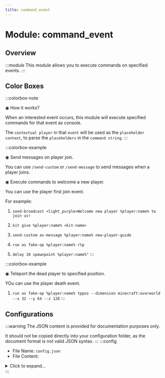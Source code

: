 ```yaml
---
title: command_event
---
```



# Module: command_event

## Overview
:::module
This module allows you to execute commands on specified events.
:::
## Color Boxes

:::colorbox-note

◉ How it works?

When an interested event occurs, this module will execute specified commands for that event as console.

The `contextual player` in that `event` will be used as the `placeholder context`, to parse the `placeholders` in the `command string`.
:::

:::colorbox-example

◉ Send messages on player join.

You can use `/send-custom` or `/send-message` to send messages when a player joins.



◉ Execute commands to welcome a new player.

You can use the player first join event.

For example:

1. `send-broadcast <light_purple>Welcome new player %player:name% to join us!`

2. `kit give %player:name% <kit-name>`

3. `send-custom as-message %player:name% new-player-guide`

4. `run as fake-op %player:name% rtp`

5. `delay 10 spawnpoint %player:name%"`
:::

:::colorbox-example

◉ Teleport the dead player to specified position.

YOu can use the player death event.

1. `run as fake-op %player:name% tppos --dimension minecraft:overworld --x 32 --y 64 --z 128`
:::

## Configurations
:::warning
The JSON content is provided for documentation purposes only.

It should not be copied directly into your configuration folder, as the document format is not valid JSON syntax.
:::
:::config
- File Name: `config.json`
- File Content: 
<details>

<summary>Click to expand...</summary>

```json showLineNumbers title="config/fuji/modules/command_event/config.json"
{
  /* Define `commands` to be execute on `specific events`. */
  "event": {
    "on_player_death": {
      "enable": true,
      "commands": [
        "send-actionbar %player:name% <pink>You just died."
      ]
    },
    "after_player_break_block": {
      "enable": true,
      "commands": [
        "send-actionbar %player:name% <pink>You just broke a block."
      ]
    },
    "after_player_place_block": {
      "enable": true,
      "commands": [
        "send-actionbar %player:name% <pink>You just placed a block."
      ]
    },
    "after_player_respawn": {
      "enable": true,
      "commands": [
        "give %player:name% minecraft:apple 1"
      ]
    },
    "after_player_change_world": {
      "enable": true,
      "commands": [
        "send-actionbar %player:name% <pink>You are in %world:id% dimension now!"
      ]
    },
    "on_player_first_joined": {
      "enable": true,
      "commands": [
        "send-broadcast <yellow>Welcome new player %player:name% to join us!"
      ]
    },
    "on_player_joined": {
      "enable": true,
      "commands": [
        "send-title %player:name% --mainTitle \"<yellow>Welcome to the server.\""
      ]
    },
    "on_player_left": {
      "enable": true,
      "commands": [
        "send-broadcast <dark_grey>%player:name% left the server."
      ]
    }
  }
}
```
</details>
:::
